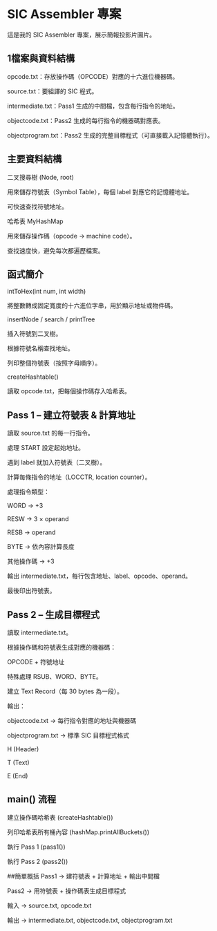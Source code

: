 # SIC Assembler 專案
這是我的 SIC Assembler 專案，展示簡報投影片圖片。

## 1️檔案與資料結構
opcode.txt：存放操作碼（OPCODE）對應的十六進位機器碼。

source.txt：要組譯的 SIC 程式。

intermediate.txt：Pass1 生成的中間檔，包含每行指令的地址。

objectcode.txt：Pass2 生成的每行指令的機器碼對應表。

objectprogram.txt：Pass2 生成的完整目標程式（可直接載入記憶體執行）。


## 主要資料結構
二叉搜尋樹 (Node, root)

用來儲存符號表（Symbol Table），每個 label 對應它的記憶體地址。

可快速查找符號地址。

哈希表 MyHashMap

用來儲存操作碼（opcode → machine code）。

查找速度快，避免每次都遍歷檔案。

## 函式簡介
intToHex(int num, int width)

將整數轉成固定寬度的十六進位字串，用於顯示地址或物件碼。

insertNode / search / printTree

插入符號到二叉樹。

根據符號名稱查找地址。

列印整個符號表（按照字母順序）。

createHashtable()

讀取 opcode.txt，把每個操作碼存入哈希表。

## Pass 1 – 建立符號表 & 計算地址
讀取 source.txt 的每一行指令。

處理 START 設定起始地址。

遇到 label 就加入符號表（二叉樹）。

計算每條指令的地址（LOCCTR, location counter）。

處理指令類型：

WORD → +3

RESW → 3 × operand

RESB → operand

BYTE → 依內容計算長度

其他操作碼 → +3

輸出 intermediate.txt，每行包含地址、label、opcode、operand。

最後印出符號表。

## Pass 2 – 生成目標程式
讀取 intermediate.txt。

根據操作碼和符號表生成對應的機器碼：

OPCODE + 符號地址

特殊處理 RSUB、WORD、BYTE。

建立 Text Record（每 30 bytes 為一段）。

輸出：

objectcode.txt → 每行指令對應的地址與機器碼

objectprogram.txt → 標準 SIC 目標程式格式

H (Header)

T (Text)

E (End)


## main() 流程
建立操作碼哈希表 (createHashtable())

列印哈希表所有桶內容 (hashMap.printAllBuckets())

執行 Pass 1 (pass1())

執行 Pass 2 (pass2())

##簡單概括
Pass1 → 建符號表 + 計算地址 + 輸出中間檔

Pass2 → 用符號表 + 操作碼表生成目標程式

輸入 → source.txt, opcode.txt

輸出 → intermediate.txt, objectcode.txt, objectprogram.txt
